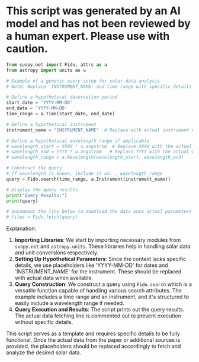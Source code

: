 # This script was generated by an AI model and has not been reviewed by a human expert. Please use with caution.

```python
from sunpy.net import Fido, attrs as a
from astropy import units as u

# Example of a generic query setup for solar data analysis
# Note: Replace 'INSTRUMENT_NAME' and time range with specific details when available

# Define a hypothetical observation period
start_date = 'YYYY-MM-DD'
end_date = 'YYYY-MM-DD'
time_range = a.Time(start_date, end_date)

# Define a hypothetical instrument
instrument_name = "INSTRUMENT_NAME"  # Replace with actual instrument name

# Define a hypothetical wavelength range if applicable
# wavelength_start = XXXX * u.angstrom  # Replace XXXX with the actual wavelength start
# wavelength_end = YYYY * u.angstrom   # Replace YYYY with the actual wavelength end
# wavelength_range = a.Wavelength(wavelength_start, wavelength_end)

# Construct the query
# If wavelength is known, include it as: , wavelength_range
query = Fido.search(time_range, a.Instrument(instrument_name))

# Display the query results
print("Query Results:")
print(query)

# Uncomment the line below to download the data once actual parameters are known
# files = Fido.fetch(query)
```

Explanation:
1. **Importing Libraries**: We start by importing necessary modules from `sunpy.net` and `astropy.units`. These libraries help in handling solar data and unit conversions respectively.
2. **Setting Up Hypothetical Parameters**: Since the context lacks specific details, we use placeholders like 'YYYY-MM-DD' for dates and 'INSTRUMENT_NAME' for the instrument. These should be replaced with actual data when available.
3. **Query Construction**: We construct a query using `Fido.search` which is a versatile function capable of handling various search attributes. The example includes a time range and an instrument, and it's structured to easily include a wavelength range if needed.
4. **Query Execution and Results**: The script prints out the query results. The actual data fetching line is commented out to prevent execution without specific details.

This script serves as a template and requires specific details to be fully functional. Once the actual data from the paper or additional sources is provided, the placeholders should be replaced accordingly to fetch and analyze the desired solar data.

